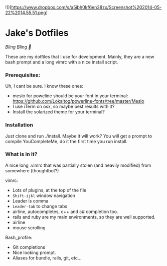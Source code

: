 
!()[https://www.dropbox.com/s/a5ibh0kf6en38zx/Screenshot%202014-05-22%2014.55.51.png]

Jake's Dotfiles
========

*Bling Bling :octopus:*

These are my dotfiles that I use for development. Mainly, they are a new bash prompt and a long vimrc with a nice install script.

### Prerequisites:

Uh, I cant be sure. I know these ones:
- meslo for poweline should be your font in your terminal: https://github.com/Lokaltog/powerline-fonts/tree/master/Meslo
- I use iTerm on osx, so maybe best results with it?
- Install the solarized theme for your terminal?

### Installation

Just clone and run ./install. Maybe it will work?
You will get a prompt to compile YouCompleteMe, do it the first time you run install.

### What is in it?

A nice long .vimrc that was partially stolen (and heavily modified) from somewhere (thoughtbot?)

vimrc:
  - Lots of plugins, at the top of the file
  - `Shift-ijkl` window navigation
  - Leader is comma
  - `Leader-tab` to change tabs
  - airline, autocompletes, c++ and c# completion too.
  - rails and ruby are my main environments, so they are well supported.
  - airline
  - mouse scrolling

Bash_profile:
  - Git completions
  - Nice looking prompt.
  - Aliases for bundle, rails, git, etc...

